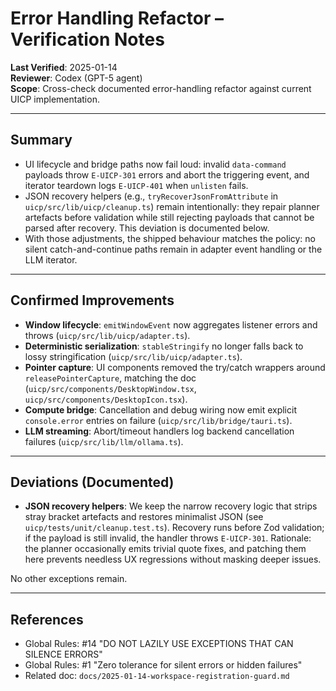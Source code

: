 # Error Handling Refactor – Verification Notes

**Last Verified**: 2025-01-14  
**Reviewer**: Codex (GPT-5 agent)  
**Scope**: Cross-check documented error-handling refactor against current UICP implementation.

---

## Summary

- UI lifecycle and bridge paths now fail loud: invalid `data-command` payloads throw `E-UICP-301` errors and abort the triggering event, and iterator teardown logs `E-UICP-401` when `unlisten` fails.
- JSON recovery helpers (e.g., `tryRecoverJsonFromAttribute` in `uicp/src/lib/uicp/cleanup.ts`) remain intentionally: they repair planner artefacts before validation while still rejecting payloads that cannot be parsed after recovery. This deviation is documented below.
- With those adjustments, the shipped behaviour matches the policy: no silent catch-and-continue paths remain in adapter event handling or the LLM iterator.

---

## Confirmed Improvements

- **Window lifecycle**: `emitWindowEvent` now aggregates listener errors and throws (`uicp/src/lib/uicp/adapter.ts`).
- **Deterministic serialization**: `stableStringify` no longer falls back to lossy stringification (`uicp/src/lib/uicp/adapter.ts`).
- **Pointer capture**: UI components removed the try/catch wrappers around `releasePointerCapture`, matching the doc (`uicp/src/components/DesktopWindow.tsx`, `uicp/src/components/DesktopIcon.tsx`).
- **Compute bridge**: Cancellation and debug wiring now emit explicit `console.error` entries on failure (`uicp/src/lib/bridge/tauri.ts`).
- **LLM streaming**: Abort/timeout handlers log backend cancellation failures (`uicp/src/lib/llm/ollama.ts`).

---

## Deviations (Documented)

- **JSON recovery helpers**: We keep the narrow recovery logic that strips stray bracket artefacts and restores minimalist JSON (see `uicp/tests/unit/cleanup.test.ts`). Recovery runs before Zod validation; if the payload is still invalid, the handler throws `E-UICP-301`. Rationale: the planner occasionally emits trivial quote fixes, and patching them here prevents needless UX regressions without masking deeper issues.

No other exceptions remain.

---

## References

- Global Rules: #14 "DO NOT LAZILY USE EXCEPTIONS THAT CAN SILENCE ERRORS"
- Global Rules: #1 "Zero tolerance for silent errors or hidden failures"
- Related doc: `docs/2025-01-14-workspace-registration-guard.md`
